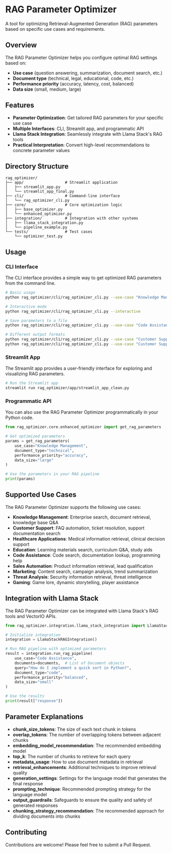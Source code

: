 # RAG Parameter Optimizer

A tool for optimizing Retrieval-Augmented Generation (RAG) parameters based on specific use cases and requirements.

## Overview

The RAG Parameter Optimizer helps you configure optimal RAG settings based on:

- **Use case** (question answering, summarization, document search, etc.)
- **Document type** (technical, legal, educational, code, etc.)
- **Performance priority** (accuracy, latency, cost, balanced)
- **Data size** (small, medium, large)

## Features

- **Parameter Optimization**: Get tailored RAG parameters for your specific use case
- **Multiple Interfaces**: CLI, Streamlit app, and programmatic API
- **Llama Stack Integration**: Seamlessly integrate with Llama Stack's RAG tools
- **Practical Interpretation**: Convert high-level recommendations to concrete parameter values

## Directory Structure

```
rag_optimizer/
├── app/                  # Streamlit application
│   ├── streamlit_app.py
│   └── streamlit_app_final.py
├── cli/                  # Command-line interface
│   └── rag_optimizer_cli.py
├── core/                 # Core optimization logic
│   ├── base_optimizer.py
│   └── enhanced_optimizer.py
├── integration/          # Integration with other systems
│   ├── llama_stack_integration.py
│   └── pipeline_example.py
└── tests/                # Test cases
    └── optimizer_test.py
```

## Usage

### CLI Interface

The CLI interface provides a simple way to get optimized RAG parameters from the command line.

```bash
# Basic usage
python rag_optimizer/cli/rag_optimizer_cli.py --use-case "Knowledge Management" --document-type "technical" --performance "accuracy" --data-size "large"

# Interactive mode
python rag_optimizer/cli/rag_optimizer_cli.py --interactive

# Save parameters to a file
python rag_optimizer/cli/rag_optimizer_cli.py --use-case "Code Assistance" --document-type "code" --output "code_rag_params.json"

# Different output formats
python rag_optimizer/cli/rag_optimizer_cli.py --use-case "Customer Support" --format "json"
python rag_optimizer/cli/rag_optimizer_cli.py --use-case "Customer Support" --format "compact"
```

### Streamlit App

The Streamlit app provides a user-friendly interface for exploring and visualizing RAG parameters.

```bash
# Run the Streamlit app
streamlit run rag_optimizer/app/streamlit_app_clean.py
```

### Programmatic API

You can also use the RAG Parameter Optimizer programmatically in your Python code.

```python
from rag_optimizer.core.enhanced_optimizer import get_rag_parameters

# Get optimized parameters
params = get_rag_parameters(
    use_case="Knowledge Management",
    document_type="technical",
    performance_priority="accuracy",
    data_size="large"
)

# Use the parameters in your RAG pipeline
print(params)
```

## Supported Use Cases

The RAG Parameter Optimizer supports the following use cases:

- **Knowledge Management**: Enterprise search, document retrieval, knowledge base Q&A
- **Customer Support**: FAQ automation, ticket resolution, support documentation search
- **Healthcare Applications**: Medical information retrieval, clinical decision support
- **Education**: Learning materials search, curriculum Q&A, study aids
- **Code Assistance**: Code search, documentation lookup, programming help
- **Sales Automation**: Product information retrieval, lead qualification
- **Marketing**: Content search, campaign analysis, trend summarization
- **Threat Analysis**: Security information retrieval, threat intelligence
- **Gaming**: Game lore, dynamic storytelling, player assistance

## Integration with Llama Stack

The RAG Parameter Optimizer can be integrated with Llama Stack's RAG tools and VectorIO APIs.

```python
from rag_optimizer.integration.llama_stack_integration import LlamaStackRAGIntegration

# Initialize integration
integration = LlamaStackRAGIntegration()

# Run RAG pipeline with optimized parameters
result = integration.run_rag_pipeline(
    use_case="Code Assistance",
    documents=documents,  # List of Document objects
    query="How do I implement a quick sort in Python?",
    document_type="code",
    performance_priority="balanced",
    data_size="small"
)

# Use the results
print(result["response"])
```

## Parameter Explanations

- **chunk_size_tokens**: The size of each text chunk in tokens
- **overlap_tokens**: The number of overlapping tokens between adjacent chunks
- **embedding_model_recommendation**: The recommended embedding model
- **top_k**: The number of chunks to retrieve for each query
- **metadata_usage**: How to use document metadata in retrieval
- **retrieval_enhancements**: Additional techniques to improve retrieval quality
- **generation_settings**: Settings for the language model that generates the final response
- **prompting_technique**: Recommended prompting strategy for the language model
- **output_guardrails**: Safeguards to ensure the quality and safety of generated responses
- **chunking_strategy_recommendation**: The recommended approach for dividing documents into chunks

## Contributing

Contributions are welcome! Please feel free to submit a Pull Request.
